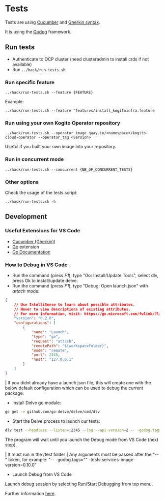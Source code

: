 # Tests

Tests are using [Cucumber](https://cucumber.io/) and [Gherkin syntax](https://cucumber.io/docs/gherkin).

It is using the [Godog](https://github.com/cucumber/godog) framework.

## Run tests

* Authenticate to OCP cluster (need clusteradmin to install crds if not available)
* Run `../hack/run-tests.sh`

### Run specific feature

`../hack/run-tests.sh --feature {FEATURE}`

Example:

`../hack/run-tests.sh --feature "features/install_kogitoinfra.feature`

### Run using your own Kogito Operator repository

`../hack/run-tests.sh --operator_image quay.io/<namespace>/kogito-cloud-operator --operator_tag <version>`

Useful if you built your own image into your repository.

### Run in concurrent mode

`../hack/run-tests.sh --concurrent {NB_OF_CONCURRENT_TESTS}`

### Other options

Check the usage of the tests script:

`../hack/run-tests.sh -h`

## Development

### Useful Extensions for VS Code

- [Cucumber (Gherkin)](https://marketplace.visualstudio.com/items?itemName=alexkrechik.cucumberautocomplete))
- [Go](https://github.com/microsoft/vscode-go) extension
- [Go Documentation](https://github.com/msyrus/vscode-go-doc)

### How to Debug in VS Code

- Run the command (press *F1*), type "Go: Install/Update Tools", select dlv, press Ok to install/update delve.
- Run the command (press *F1*), type "Debug: Open launch.json" with *attach* mode:

```json
{
    // Use IntelliSense to learn about possible attributes.
    // Hover to view descriptions of existing attributes.
    // For more information, visit: https://go.microsoft.com/fwlink/?linkid=830387
    "version": "0.2.0",
    "configurations": [
        {
            "name": "Launch",
            "type": "go",
            "request": "attach",
            "remotePath": "${workspaceFolder}",
            "mode": "remote",
            "port": 2345,
            "host": "127.0.0.1"
        }
    ]
}
```

| If you didnt already have a launch.json file, this will create one with the below default configuration which can be used to debug the current package.

- Install Delve go module:

```sh
go get -v github.com/go-delve/delve/cmd/dlv
```

- Start the Delve process to launch our tests:

```sh
dlv test --headless --listen=:2345 --log --api-version=2 -- -godog.tags="" features/my_feature.feature
```

The program will wait until you launch the Debug mode from VS Code (next step).

| It must run in the /test folder
| Any arguments must be passed after the "--" token, for example: "-- -godog.tags="" -tests.services-image-version=0.10.0"

- Launch Debug from VS Code

Launch debug session by selecting Run/Start Debugging from top menu.

Further information [here](https://github.com/Microsoft/vscode-go/wiki/Debugging-Go-code-using-VS-Code).
